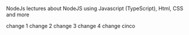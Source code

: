 ﻿NodeJs lectures about NodeJS using Javascript (TypeScript), Html, CSS and more

change 1
change 2
change 3
change 4
change cinco